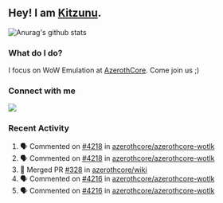 ## Hey! I am [Kitzunu](https://Github.com/Kitzunu).

![Anurag's github stats](https://github-readme-stats.kitzunu.vercel.app/api?username=Kitzunu&show_icons=true)

### What do I do?

I focus on WoW Emulation at [AzerothCore](https://Github.com/AzerothCore). Come join us ;)

### Connect with me
[![](https://img.shields.io/badge/AzerothCore%20Discord-Connect%20with%20me!-green)](https://discord.com/invite/gkt4y2x)

### Recent Activity

<!--START_SECTION:activity-->
1. 🗣 Commented on [#4218](https://github.com/azerothcore/azerothcore-wotlk/issues/4218) in [azerothcore/azerothcore-wotlk](https://github.com/azerothcore/azerothcore-wotlk)
2. 🗣 Commented on [#4218](https://github.com/azerothcore/azerothcore-wotlk/issues/4218) in [azerothcore/azerothcore-wotlk](https://github.com/azerothcore/azerothcore-wotlk)
3. 🎉 Merged PR [#328](https://github.com/azerothcore/wiki/pull/328) in [azerothcore/wiki](https://github.com/azerothcore/wiki)
4. 🗣 Commented on [#4216](https://github.com/azerothcore/azerothcore-wotlk/issues/4216) in [azerothcore/azerothcore-wotlk](https://github.com/azerothcore/azerothcore-wotlk)
5. 🗣 Commented on [#4216](https://github.com/azerothcore/azerothcore-wotlk/issues/4216) in [azerothcore/azerothcore-wotlk](https://github.com/azerothcore/azerothcore-wotlk)
<!--END_SECTION:activity-->
